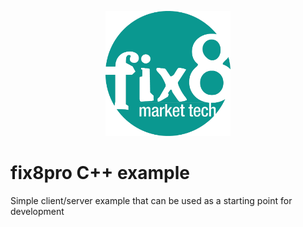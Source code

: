 <p align="center">
  <a href="https://www.fix8mt.com"><img src="fix8mt_Master_Logo_Green_Trans.png" width="200"></a>
</p>

# fix8pro C++ example
Simple client/server example that can be used as a starting point for development
